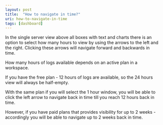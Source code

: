 ```yaml
---
layout: post
title:  "How to navigate in time?"
uri: how-to-navigate-in-time
tags: [dashboard]
---
```


<p>
    In the single server view above all boxes with text and charts there is an option to select how many hours to view
    by using the arrows to the left and the right. Clicking these arrows will navigate forward and backwards in time.
</p>

<!--more-->

<p>
    How many hours of logs available depends on an active plan in a workspace.
</p>

<p>
    If you have the free plan - 12 hours of logs are available, so the 24 hours view will always be half-empty.
</p>

<p>
    With the same plan if you will select the 1 hour window, you will be able to click the left arrow to navigate back
    in time till you reach 12 hours back in time.
</p>
<p>
    However, if you have paid plans that provides visibility for up to 2 weeks - accordingly you will be able to
    navigate up to 2 weeks back in time.
</p>